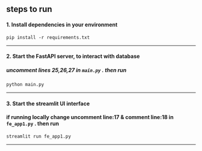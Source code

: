 ## steps to run


#### 1. Install dependencies in your environment

`pip install -r requirements.txt`

--- 

#### 2. Start the FastAPI server, to interact with database
##### uncomment lines 25,26,27 in `main.py` . then run
`python main.py`

---

#### 3. Start the streamlit UI interface
#### if running locally change uncomment line:17 & comment line:18 in `fe_app1.py` . then run
`streamlit run fe_app1.py`

---

